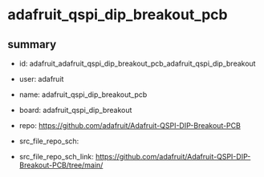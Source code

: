 # adafruit_qspi_dip_breakout_pcb
 
## summary 
* id: adafruit_adafruit_qspi_dip_breakout_pcb_adafruit_qspi_dip_breakout
* user: adafruit
* name: adafruit_qspi_dip_breakout_pcb
* board: adafruit_qspi_dip_breakout
* repo: https://github.com/adafruit/Adafruit-QSPI-DIP-Breakout-PCB



* src_file_repo_sch: 
* src_file_repo_sch_link: https://github.com/adafruit/Adafruit-QSPI-DIP-Breakout-PCB/tree/main/







